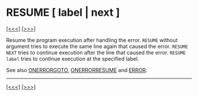 # RESUME \[ label | next \]

[\[\<\<\<\]](ug_25.167.md) [\[\>\>\>\]](ug_25.169.md)

Resume the program execution after handling the error. `RESUME` without
argument tries to execute the same line again that caused the error.
`RESUME NEXT` tries to continue execution after the line that caused the
error. `RESUME label` tries to continue execution at the specified
label.

See also [ONERRORGOTO](ug.md), [ONERRORRESUME](ug.md) and
[ERROR](ug_21.5.md).

-----

[\[\<\<\<\]](ug_25.167.md) [\[\>\>\>\]](ug_25.169.md)
